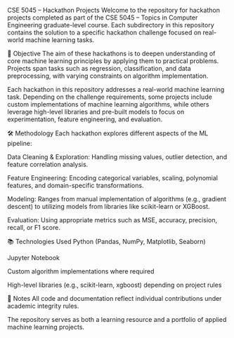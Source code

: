 CSE 5045 – Hackathon Projects
Welcome to the repository for hackathon projects completed as part of the CSE 5045 – Topics in Computer Engineering graduate-level course.
Each subdirectory in this repository contains the solution to a specific hackathon challenge focused on real-world machine learning tasks.

🎯 Objective
The aim of these hackathons is to deepen understanding of core machine learning principles by applying them to practical problems. Projects span tasks such as regression, classification, and data preprocessing, with varying constraints on algorithm implementation.

Each hackathon in this repository addresses a real-world machine learning task. Depending on the challenge requirements, some projects include custom implementations of machine learning algorithms, while others leverage high-level libraries and pre-built models to focus on experimentation, feature engineering, and evaluation.

🛠️ Methodology
Each hackathon explores different aspects of the ML pipeline:

Data Cleaning & Exploration: Handling missing values, outlier detection, and feature correlation analysis.

Feature Engineering: Encoding categorical variables, scaling, polynomial features, and domain-specific transformations.

Modeling: Ranges from manual implementation of algorithms (e.g., gradient descent) to utilizing models from libraries like scikit-learn or XGBoost.

Evaluation: Using appropriate metrics such as MSE, accuracy, precision, recall, or F1 score.

📚 Technologies Used
Python (Pandas, NumPy, Matplotlib, Seaborn)

Jupyter Notebook

Custom algorithm implementations where required

High-level libraries (e.g., scikit-learn, xgboost) depending on project rules

📌 Notes
All code and documentation reflect individual contributions under academic integrity rules.

The repository serves as both a learning resource and a portfolio of applied machine learning projects.
